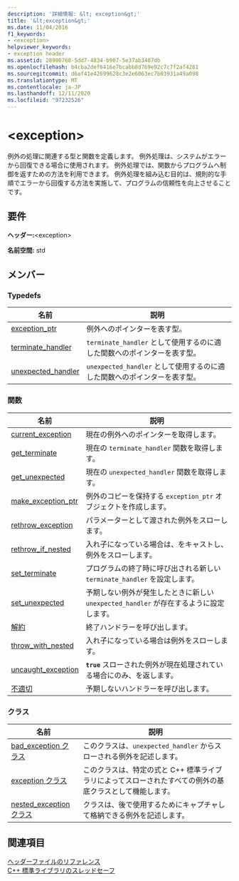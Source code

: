 ```yaml
---
description: '詳細情報: &lt; exception&gt;'
title: '&lt;exception&gt;'
ms.date: 11/04/2016
f1_keywords:
- <exception>
helpviewer_keywords:
- exception header
ms.assetid: 28900768-5dd7-4834-b907-5e37ab3407db
ms.openlocfilehash: b4cba2def6416e7bcabb8d769e92c7c7f2af4281
ms.sourcegitcommit: d6af41e42699628c3e2e6063ec7b03931a49a098
ms.translationtype: MT
ms.contentlocale: ja-JP
ms.lasthandoff: 12/11/2020
ms.locfileid: "97232526"
---
```

# <a name="ltexceptiongt"></a>&lt;exception&gt;

例外の処理に関連する型と関数を定義します。 例外処理は、システムがエラーから回復できる場合に使用されます。 例外処理では、関数からプログラムへ制御を返すための方法を利用できます。 例外処理を組み込む目的は、規則的な手順でエラーから回復する方法を実施して、プログラムの信頼性を向上させることです。

## <a name="requirements"></a>要件

**ヘッダー:**\<exception>

**名前空間:** std

## <a name="members"></a>メンバー

### <a name="typedefs"></a>Typedefs

|名前|説明|
|-|-|
|[exception_ptr](../standard-library/exception-typedefs.md#exception_ptr)|例外へのポインターを表す型。|
|[terminate_handler](../standard-library/exception-typedefs.md#terminate_handler)|`terminate_handler` として使用するのに適した関数へのポインターを表す型。|
|[unexpected_handler](../standard-library/exception-typedefs.md#unexpected_handler)|`unexpected_handler` として使用するのに適した関数へのポインターを表す型。|

### <a name="functions"></a>関数

|名前|説明|
|-|-|
|[current_exception](../standard-library/exception-functions.md#current_exception)|現在の例外へのポインターを取得します。|
|[get_terminate](../standard-library/exception-functions.md#get_terminate)|現在の `terminate_handler` 関数を取得します。|
|[get_unexpected](../standard-library/exception-functions.md#get_unexpected)|現在の `unexpected_handler` 関数を取得します。|
|[make_exception_ptr](../standard-library/exception-functions.md#make_exception_ptr)|例外のコピーを保持する `exception_ptr` オブジェクトを作成します。|
|[rethrow_exception](../standard-library/exception-functions.md#rethrow_exception)|パラメーターとして渡された例外をスローします。|
|[rethrow_if_nested](../standard-library/exception-functions.md#rethrow_if_nested)|入れ子になっている場合は、をキャストし、例外をスローします。|
|[set_terminate](../standard-library/exception-functions.md#set_terminate)|プログラムの終了時に呼び出される新しい `terminate_handler` を設定します。|
|[set_unexpected](../standard-library/exception-functions.md#set_unexpected)|予期しない例外が発生したときに新しい `unexpected_handler` が存在するように設定します。|
|[解約](../standard-library/exception-functions.md#terminate)|終了ハンドラーを呼び出します。|
|[throw_with_nested](../standard-library/exception-functions.md#throw_with_nested)|入れ子になっている場合は例外をスローします。|
|[uncaught_exception](../standard-library/exception-functions.md#uncaught_exception)|**`true`** スローされた例外が現在処理されている場合にのみ、を返します。|
|[不適切](../standard-library/exception-functions.md#unexpected)|予期しないハンドラーを呼び出します。|

### <a name="classes"></a>クラス

|名前|説明|
|-|-|
|[bad_exception クラス](../standard-library/bad-exception-class.md)|このクラスは、`unexpected_handler` からスローされる例外を記述します。|
|[exception クラス](../standard-library/exception-class.md)|このクラスは、特定の式と C++ 標準ライブラリによってスローされたすべての例外の基底クラスとして機能します。|
|[nested_exception クラス](../standard-library/nested-exception-class.md)|クラスは、後で使用するためにキャプチャして格納できる例外を記述します。|

## <a name="see-also"></a>関連項目

[ヘッダーファイルのリファレンス](../standard-library/cpp-standard-library-header-files.md)\
[C++ 標準ライブラリのスレッドセーフ](../standard-library/thread-safety-in-the-cpp-standard-library.md)
